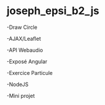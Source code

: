 # joseph_epsi_b2_js

-Draw Circle 

-AJAX/Leaflet

-API Webaudio

-Exposé Angular

-Exercice Particule

-NodeJS

-Mini projet

